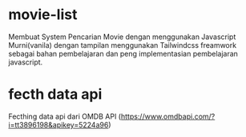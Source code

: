 # movie-list
Membuat System Pencarian Movie dengan menggunakan Javascript Murni(vanila) 
dengan tampilan menggunakan Tailwindcss freamwork sebagai bahan pembelajaran 
dan peng implementasian pembelajaran javascript.

# fecth data api 
Fecthing data api dari OMDB API (https://www.omdbapi.com/?i=tt3896198&apikey=5224a96)

